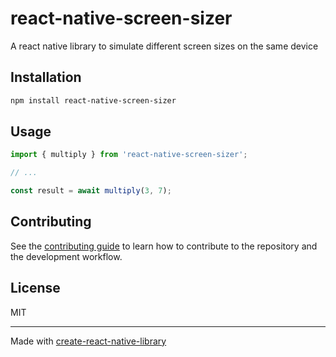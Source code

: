 # react-native-screen-sizer

A react native library to simulate different screen sizes on the same device

## Installation

```sh
npm install react-native-screen-sizer
```

## Usage

```js
import { multiply } from 'react-native-screen-sizer';

// ...

const result = await multiply(3, 7);
```

## Contributing

See the [contributing guide](CONTRIBUTING.md) to learn how to contribute to the repository and the development workflow.

## License

MIT

---

Made with [create-react-native-library](https://github.com/callstack/react-native-builder-bob)
